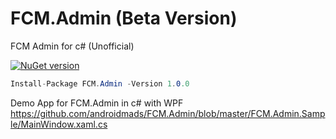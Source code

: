 # FCM.Admin (Beta Version) 
FCM Admin for c# (Unofficial)

[![NuGet version](https://badge.fury.io/nu/FCM.Admin.svg)](https://badge.fury.io/nu/FCM.Admin)
```csharp
Install-Package FCM.Admin -Version 1.0.0
```

Demo App for FCM.Admin in c# with WPF
<a href="https://github.com/androidmads/FCM.Admin/blob/master/FCM.Admin.Sample/MainWindow.xaml.cs" target="_blank">https://github.com/androidmads/FCM.Admin/blob/master/FCM.Admin.Sample/MainWindow.xaml.cs</a>

